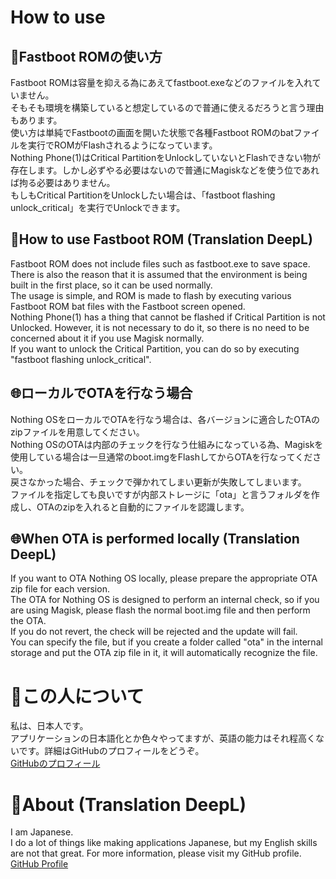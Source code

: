 # How to use
## 📱<b>Fastboot ROMの使い方</b><br>
Fastboot ROMは容量を抑える為にあえてfastboot.exeなどのファイルを入れていません。<br>
そもそも環境を構築していると想定しているので普通に使えるだろうと言う理由もあります。<br>
使い方は単純でFastbootの画面を開いた状態で各種Fastboot ROMのbatファイルを実行でROMがFlashされるようになっています。<br>
Nothing Phone(1)はCritical PartitionをUnlockしていないとFlashできない物が存在します。しかし必ずやる必要はないので普通にMagiskなどを使う位であれば拘る必要はありません。<br>
もしもCritical PartitionをUnlockしたい場合は、「fastboot flashing unlock_critical」を実行でUnlockできます。<br>

## 📱<b>How to use Fastboot ROM (Translation DeepL)</b><br>
Fastboot ROM does not include files such as fastboot.exe to save space.<br>
There is also the reason that it is assumed that the environment is being built in the first place, so it can be used normally.<br>
The usage is simple, and ROM is made to flash by executing various Fastboot ROM bat files with the Fastboot screen opened.<br>
Nothing Phone(1) has a thing that cannot be flashed if Critical Partition is not Unlocked. However, it is not necessary to do it, so there is no need to be concerned about it if you use Magisk normally.<br>
If you want to unlock the Critical Partition, you can do so by executing "fastboot flashing unlock_critical".<br>

## 🌐<b>ローカルでOTAを行なう場合</b><br>
Nothing OSをローカルでOTAを行なう場合は、各バージョンに適合したOTAのzipファイルを用意してください。<br>
Nothing OSのOTAは内部のチェックを行なう仕組みになっている為、Magiskを使用している場合は一旦通常のboot.imgをFlashしてからOTAを行なってください。<br>
戻さなかった場合、チェックで弾かれてしまい更新が失敗してしまいます。<br>
ファイルを指定しても良いですが内部ストレージに「ota」と言うフォルダを作成し、OTAのzipを入れると自動的にファイルを認識します。<br>

## 🌐<b>When OTA is performed locally (Translation DeepL)</b><br>
If you want to OTA Nothing OS locally, please prepare the appropriate OTA zip file for each version.<br>
The OTA for Nothing OS is designed to perform an internal check, so if you are using Magisk, please flash the normal boot.img file and then perform the OTA.<br>
If you do not revert, the check will be rejected and the update will fail.<br>
You can specify the file, but if you create a folder called "ota" in the internal storage and put the OTA zip file in it, it will automatically recognize the file.<br>

# 👤この人について
私は、日本人です。<br>
アプリケーションの日本語化とか色々やってますが、英語の能力はそれ程高くないです。詳細はGitHubのプロフィールをどうぞ。<br>
[GitHubのプロフィール](https://github.com/reindex-ot)<br>

# 👤About (Translation DeepL)
I am Japanese.<br>
I do a lot of things like making applications Japanese, but my English skills are not that great. For more information, please visit my GitHub profile.<br>
[GitHub Profile](https://github.com/reindex-ot)<br>
